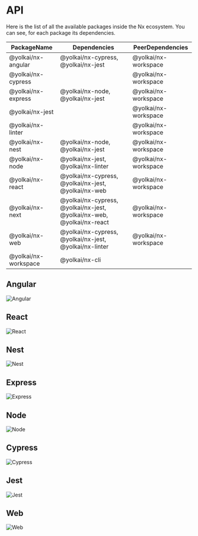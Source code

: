 # API

Here is the list of all the available packages inside the Nx ecosystem. You
can see, for each package its dependencies.

| PackageName          | Dependencies                                                          | PeerDependencies     |
| -------------------- | --------------------------------------------------------------------- | -------------------- |
| @yolkai/nx-angular   | @yolkai/nx-cypress, @yolkai/nx-jest                                   | @yolkai/nx-workspace |
| @yolkai/nx-cypress   |                                                                       | @yolkai/nx-workspace |
| @yolkai/nx-express   | @yolkai/nx-node, @yolkai/nx-jest                                      | @yolkai/nx-workspace |
| @yolkai/nx-jest      |                                                                       | @yolkai/nx-workspace |
| @yolkai/nx-linter    |                                                                       | @yolkai/nx-workspace |
| @yolkai/nx-nest      | @yolkai/nx-node, @yolkai/nx-jest                                      | @yolkai/nx-workspace |
| @yolkai/nx-node      | @yolkai/nx-jest, @yolkai/nx-linter                                    | @yolkai/nx-workspace |
| @yolkai/nx-react     | @yolkai/nx-cypress, @yolkai/nx-jest, @yolkai/nx-web                   | @yolkai/nx-workspace |
| @yolkai/nx-next      | @yolkai/nx-cypress, @yolkai/nx-jest, @yolkai/nx-web, @yolkai/nx-react | @yolkai/nx-workspace |
| @yolkai/nx-web       | @yolkai/nx-cypress, @yolkai/nx-jest, @yolkai/nx-linter                | @yolkai/nx-workspace |
| @yolkai/nx-workspace | @yolkai/nx-cli                                                        |                      |

## Angular

![Angular](/assets/content/shared/api/angular.jpg)

## React

![React](/assets/content/shared/api/react.jpg)

## Nest

![Nest](/assets/content/shared/api/nest.jpg)

## Express

![Express](/assets/content/shared/api/express.jpg)

## Node

![Node](/assets/content/shared/api/node.jpg)

## Cypress

![Cypress](/assets/content/shared/api/cypress.jpg)

## Jest

![Jest](/assets/content/shared/api/jest.jpg)

## Web

![Web](/assets/content/shared/api/web.jpg)
